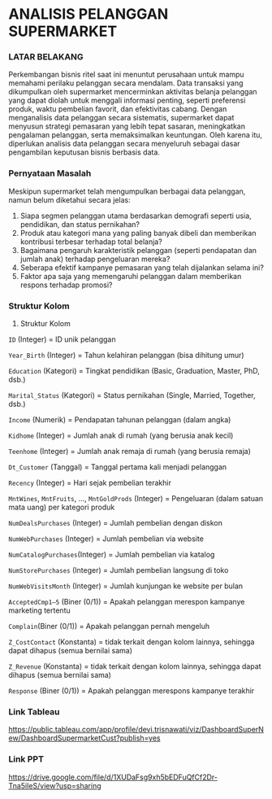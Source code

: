 # ANALISIS PELANGGAN SUPERMARKET

### LATAR BELAKANG
Perkembangan bisnis ritel saat ini menuntut perusahaan untuk mampu memahami perilaku pelanggan secara mendalam. 
Data transaksi yang dikumpulkan oleh supermarket mencerminkan aktivitas belanja pelanggan yang dapat diolah untuk menggali informasi penting, seperti preferensi produk, waktu pembelian favorit, dan efektivitas cabang. 
Dengan menganalisis data pelanggan secara sistematis, supermarket dapat menyusun strategi pemasaran yang lebih tepat sasaran, meningkatkan pengalaman pelanggan, serta memaksimalkan keuntungan. 
Oleh karena itu, diperlukan analisis data pelanggan secara menyeluruh sebagai dasar pengambilan keputusan bisnis berbasis data.

### Pernyataan Masalah
Meskipun supermarket telah mengumpulkan berbagai data pelanggan, namun belum diketahui secara jelas:
1. Siapa segmen pelanggan utama berdasarkan demografi seperti usia, pendidikan, dan status pernikahan?
2. Produk atau kategori mana yang paling banyak dibeli dan memberikan kontribusi terbesar terhadap total belanja?
3. Bagaimana pengaruh karakteristik pelanggan (seperti pendapatan dan jumlah anak) terhadap pengeluaran mereka?
4. Seberapa efektif kampanye pemasaran yang telah dijalankan selama ini?
5. Faktor apa saja yang memengaruhi pelanggan dalam memberikan respons terhadap promosi?

### Struktur Kolom

1. Struktur Kolom

`ID` (Integer) = ID unik pelanggan

`Year_Birth` (Integer) = Tahun kelahiran pelanggan (bisa dihitung umur)

`Education` (Kategori) = Tingkat pendidikan (Basic, Graduation, Master, PhD, dsb.)

`Marital_Status` (Kategori) = Status pernikahan (Single, Married, Together, dsb.)

`Income` (Numerik) = Pendapatan tahunan pelanggan (dalam angka)

`Kidhome` (Integer) = Jumlah anak di rumah (yang berusia anak kecil)

`Teenhome` (Integer) = Jumlah anak remaja di rumah (yang berusia remaja)

`Dt_Customer` (Tanggal) = Tanggal pertama kali menjadi pelanggan

`Recency` (Integer) = Hari sejak pembelian terakhir

`MntWines`, `MntFruits`, ..., `MntGoldProds` (Integer) = Pengeluaran (dalam satuan mata uang) per kategori produk

`NumDealsPurchases` (Integer) = Jumlah pembelian dengan diskon

`NumWebPurchases` (Integer) = Jumlah pembelian via website

`NumCatalogPurchases`(Integer) = Jumlah pembelian via katalog

`NumStorePurchases` (Integer) = Jumlah pembelian langsung di toko

`NumWebVisitsMonth` (Integer) = Jumlah kunjungan ke website per bulan

`AcceptedCmp1–5` (Biner (0/1)) = Apakah pelanggan merespon kampanye marketing tertentu

`Complain`(Biner (0/1)) = Apakah pelanggan pernah mengeluh

`Z_CostContact` (Konstanta) = tidak terkait dengan kolom lainnya, sehingga dapat dihapus (semua bernilai sama)

`Z_Revenue` (Konstanta) = tidak terkait dengan kolom lainnya, sehingga dapat dihapus (semua bernilai sama)

`Response` (Biner (0/1)) = Apakah pelanggan merespons kampanye terakhir

### Link Tableau
https://public.tableau.com/app/profile/devi.trisnawati/viz/DashboardSuperNew/DashboardSupermarketCust?publish=yes

### Link PPT
https://drive.google.com/file/d/1XUDaFsg9xh5bEDFuQfCf2Dr-Tna5iIeS/view?usp=sharing
